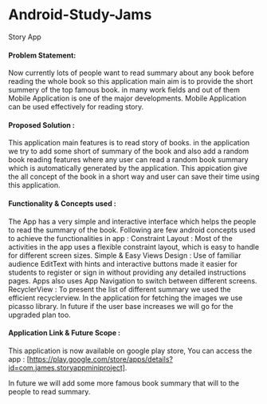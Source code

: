 # Android-Study-Jams
Story App

#### Problem Statement:

Now currently lots of people want to read summary about any book before reading the whole book so this application main aim is to provide the short summery of the top famous book. in many work fields and out of them Mobile Application is one of the major developments. Mobile Application can be used effectively for reading story.

#### Proposed Solution :

This application main features is to read story of books. in the application we try to add some short of summary of the book and also add a random book reading features where any user can read a random book summary which is automatically generated by the application. This appication give the all concept of the book in a short way and user can save their time using this application.



#### Functionality & Concepts used :

The App has a very simple and interactive interface which helps the people to read the summary of the book. Following are few android concepts used to achieve the functionalities in app :
Constraint Layout : Most of the activities in the app uses a flexible constraint layout, which is easy to handle for different screen sizes.
Simple & Easy Views Design : Use of familiar audience EditText with hints and interactive buttons made it easier for students to register or sign in without providing any detailed instructions pages. Apps also uses App Navigation to switch between different screens.
RecyclerView : To present the list of different summary we used the efficient recyclerview. In the application for fetching the images we use picasso library.  In future if the user base increases we will go for the upgraded plan too.

#### Application Link & Future Scope :

This application is now available on google play store, You can access the app : [https://play.google.com/store/apps/details?id=com.james.storyappminiproject].

In future we will add some more famous book summary that will to the people to read summary.

